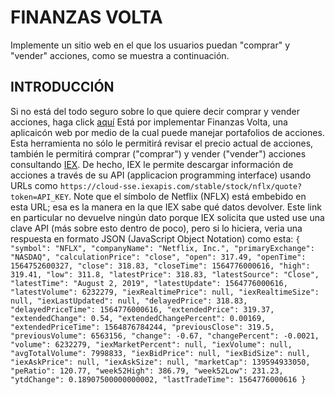 # FINANZAS VOLTA
Implemente un sitio web en el que los usuarios puedan "comprar" y "vender" acciones, como se muestra a continuación.
## INTRODUCCIÓN
Si no está del todo seguro sobre lo que quiere decir comprar y vender acciones, haga click [aquí](http://www.investopedia.com/university/stocks/ )
Está por implementar Finanzas Volta, una aplicaicón web por medio de la cual puede manejar portafolios de acciones. Esta herramienta no sólo le permitirá revisar el precio actual de acciones, también le permitirá comprar ("comprar") y vender ("vender") acciones consultando [IEX](https://iextrading.com/developer/).
De hecho, IEX le permite descargar información de acciones a través de su API (applicacion programming interface) usando URLs como `https://cloud-sse.iexapis.com/stable/stock/nflx/quote?token=API_KEY`. Note que el símbolo de Netflix (NFLX) está embebido en esta URL; esa es la manera en la que IEX sabe qué datos devolver. Este link en particular no devuelve ningún dato porque IEX solicita que usted use una clave API (más sobre esto dentro de poco), pero si lo hiciera, veria una respuesta en formato JSON (JavaScript Object Notation) como esta:
`{  
   "symbol": "NFLX",
   "companyName": "Netflix, Inc.",
   "primaryExchange": "NASDAQ",
   "calculationPrice": "close",
   "open": 317.49,
   "openTime": 1564752600327,
   "close": 318.83,
   "closeTime": 1564776000616,
   "high": 319.41,
   "low": 311.8,
   "latestPrice": 318.83,
   "latestSource": "Close",
   "latestTime": "August 2, 2019",
   "latestUpdate": 1564776000616,
   "latestVolume": 6232279,
   "iexRealtimePrice": null,
   "iexRealtimeSize": null,
   "iexLastUpdated": null,
   "delayedPrice": 318.83,
   "delayedPriceTime": 1564776000616,
   "extendedPrice": 319.37,
   "extendedChange": 0.54,
   "extendedChangePercent": 0.00169,
   "extendedPriceTime": 1564876784244,
   "previousClose": 319.5,
   "previousVolume": 6563156,
   "change": -0.67,
   "changePercent": -0.0021,
   "volume": 6232279,
   "iexMarketPercent": null,
   "iexVolume": null,
   "avgTotalVolume": 7998833,
   "iexBidPrice": null,
   "iexBidSize": null,
   "iexAskPrice": null,
   "iexAskSize": null,
   "marketCap": 139594933050,
   "peRatio": 120.77,
   "week52High": 386.79,
   "week52Low": 231.23,
   "ytdChange": 0.18907500000000002,
   "lastTradeTime": 1564776000616
}`